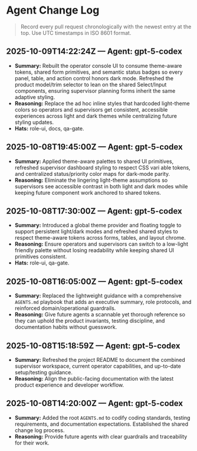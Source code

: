 # Agent Change Log

> Record every pull request chronologically with the newest entry at the top. Use UTC timestamps in ISO 8601 format.

## 2025-10-09T14:22:24Z — Agent: gpt-5-codex

- **Summary:** Rebuilt the operator console UI to consume theme-aware tokens, shared form primitives, and semantic status badges so every panel, table, and action control honors dark mode. Refreshed the product model/trim selector to lean on the shared Select/Input components, ensuring supervisor planning forms inherit the same adaptive styling.
- **Reasoning:** Replace the ad hoc inline styles that hardcoded light-theme colors so operators and supervisors get consistent, accessible experiences across light and dark themes while centralizing future styling updates.
- **Hats:** role-ui, docs, qa-gate.

## 2025-10-08T19:45:00Z — Agent: gpt-5-codex

- **Summary:** Applied theme-aware palettes to shared UI primitives, refreshed supervisor dashboard styling to respect CSS vari
  able tokens, and centralized status/priority color maps for dark-mode parity.
- **Reasoning:** Eliminate the lingering light-theme assumptions so supervisors see accessible contrast in both light and dark
  modes while keeping future component work anchored to shared tokens.

## 2025-10-08T17:30:00Z — Agent: gpt-5-codex

- **Summary:** Introduced a global theme provider and floating toggle to support persistent light/dark modes and refreshed shared styles to respect theme-aware tokens across forms, tables, and layout chrome.
- **Reasoning:** Ensure operators and supervisors can switch to a low-light friendly palette without losing readability while keeping shared UI primitives consistent.
- **Hats:** role-ui, qa-gate.

## 2025-10-08T16:05:00Z — Agent: gpt-5-codex

- **Summary:** Replaced the lightweight guidance with a comprehensive `AGENTS.md` playbook that adds an executive summary, role protocols, and reinforced domain/operational guardrails.
- **Reasoning:** Give future agents a scannable yet thorough reference so they can uphold the product invariants, testing discipline, and documentation habits without guesswork.

## 2025-10-08T15:18:59Z — Agent: gpt-5-codex

- **Summary:** Refreshed the project README to document the combined supervisor workspace, current operator capabilities, and up-to-date setup/testing guidance.
- **Reasoning:** Align the public-facing documentation with the latest product experience and developer workflow.

## 2025-10-08T14:20:00Z — Agent: gpt-5-codex

- **Summary:** Added the root `AGENTS.md` to codify coding standards, testing requirements, and documentation expectations. Established the shared change log process.
- **Reasoning:** Provide future agents with clear guardrails and traceability for their work.
